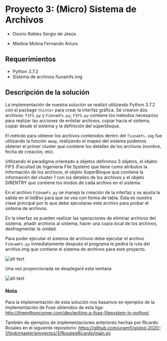 # Proyecto 3: (Micro) Sistema de Archivos
* Osorio Robles Sergio de Jesús

* Medina Molina Fernando Arturo
## Requerimientos
- Python 3.7.2
- Sistema de archivos fiunamfs.img
## Descripción de la solución
La implementación de nuestra solución se realizó utilizando Python 3.7.2 con el package `tkinter` para crear la interfaz
gráfica. Se crearon dos archivos: `FIFS.py` y `FiUnamFs.py`; `FIFS.py` contiene los métodos necesarios para realizar las 
acciones de enlistar archivos, copiar hacía el sistema, copiar desde el sistema y la definición del súperbloque. 

El método para obtener los archivos contenidos dentro del `fiunamfs.img` fue utilizando la función `mmap`, realizando 
el mapeo del sistema podemos obtener el primer cluster que contiene los detalles de los archivos (nombre, fecha de creación, etc).

Utilizando el paradigma orientado a objetos definimos 3 objetos, el objeto FIFS (Facultad de Ingeniería File System) que tiene 
como atributos la información de los archivos, el objeto SuperBloque que contiene la información del cluster 1 con los detalles 
de los archivos y el objeto DIRENTRY que contiene los inodos de cada archivo en el sistema. 

En el archivo `FiUnamFs.py` se maneja la creación de la interfaz y se ajusta la salida en el listBox para que se vea con forma de tabla. Esta es nuestra clase principal por lo que debe ejecutarse este archivo para probar el sistema de archivos. 

En la interfaz se pueden realizar las operaciones de eliminar archivos del sistema, añadir archivos al sistema, hacer una copia local de los archivos, desfragmentar la unidad. 

Para poder ejecutar el sistema de archivos debe ejecutar el archivo `FiUnamFs.py` inmediatamente después el programa le pedirá la ruta del archivo.img que contiene el sistema de archivos para este proyecto. 

![alt text](https://github.com/fernando170/sistop-2020-2/blob/master/proyectos/4/Medina%20Fernando%2C%20Osorio%20Sergio/inputRuta.png)

Una vez proporcionada se desplegará esta ventana


![alt text](https://github.com/fernando170/sistop-2020-2/blob/master/proyectos/4/Medina%20Fernando%2C%20Osorio%20Sergio/captura.png)

### Nota
Para la implementación de esta solución nos basamos en ejemplos de la implementación de Fuse obtenidos de esta liga: 
http://thepythoncorner.com/dev/writing-a-fuse-filesystem-in-python/

También de ejemplos de implementaciones anteriores hechas por Ricardo Rosales en el siguiente repositorio:
https://github.com/unamfi/sistop-2020-1/blob/master/proyectos/3/RosalesRicardo/main.py




